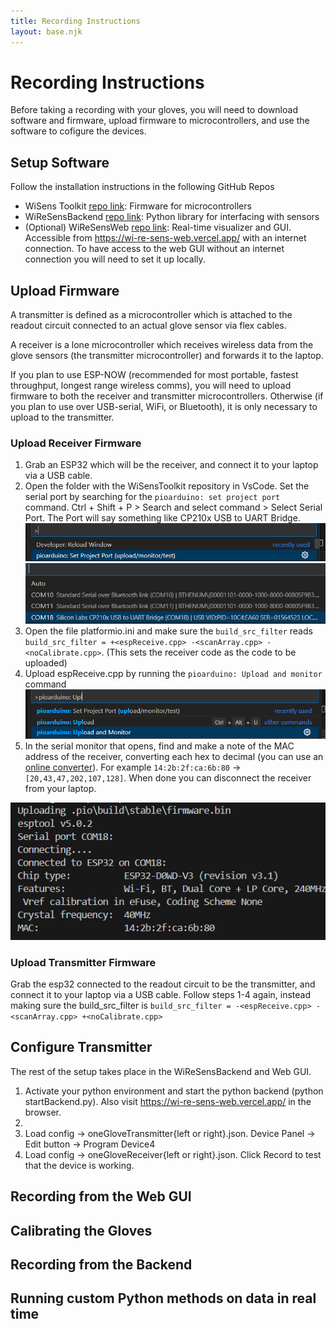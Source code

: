 ```yaml
---
title: Recording Instructions
layout: base.njk
---
```


# Recording Instructions

Before taking a recording with your gloves, you will need to download software and firmware, upload firmware to microcontrollers, and use the software to cofigure the devices.

## Setup Software

Follow the installation instructions in the following GitHub Repos

- WiSens Toolkit [repo link](https://github.com/devinmur29/WiSensToolkit/tree/main): Firmware for microcontrollers
- WiReSensBackend [repo link](https://github.com/devinmur29/WiReSensBackend): Python library for interfacing with sensors
- (Optional) WiReSensWeb [repo link](https://github.com/devinmur29/WiReSensWeb): Real-time visualizer and GUI. Accessible from https://wi-re-sens-web.vercel.app/ with an internet connection. To have access to the web GUI without an internet connection you will need to set it up locally. 


## Upload Firmware

A transmitter is defined as a microcontroller which is attached to the readout circuit connected to an actual glove sensor via flex cables.

A receiver is a lone microcontroller which receives wireless data from the glove sensors (the transmitter microcontroller) and forwards it to the laptop.

If you plan to use ESP-NOW (recommended for most portable, fastest throughput, longest range wireless comms), you will need to upload firmware to both the receiver and transmitter microcontrollers. Otherwise (if you plan to use over USB-serial, WiFi, or Bluetooth), it is only necessary to upload to the transmitter.

### Upload Receiver Firmware

1. Grab an ESP32 which will be the receiver, and connect it to your laptop via a USB cable. 
2. Open the folder with the WiSensToolkit repository in VsCode. Set the serial port by searching for the `pioarduino: set project port` command.  Ctrl + Shift + P > Search and select command > Select Serial Port. The Port will say something like CP210x USB to UART Bridge. 
![select port 1](assets/setport1.png)
![select port 2](assets/setport2.png)
3. Open the file platformio.ini and make sure the `build_src_filter` reads `build_src_filter = +<espReceive.cpp> -<scanArray.cpp> -<noCalibrate.cpp>`. (This sets the receiver code as the code to be uploaded)
4.  Upload espReceive.cpp by running the `pioarduino: Upload and monitor` command
![upload](assets/uploadFirmware.png)
5. In the serial monitor that opens, find and make a note of the MAC address of the receiver, converting each hex to decimal (you can use an [online converter](https://www.rapidtables.com/convert/number/hex-to-decimal.html)). For example `14:2b:2f:ca:6b:80` -> `[20,43,47,202,107,128]`. When done you can disconnect the receiver from your laptop. 

![mac](assets/macAddress.png)


### Upload Transmitter Firmware

Grab the esp32 connected to the readout circuit to be the transmitter, and connect it to your laptop via a USB cable. Follow steps 1-4 again, instead making sure the build_src_filter is `build_src_filter = -<espReceive.cpp> -<scanArray.cpp> +<noCalibrate.cpp>`

## Configure Transmitter

The rest of the setup takes place in the WiReSensBackend and Web GUI.

1. Activate your python environment and start the python backend (python startBackend.py). Also visit https://wi-re-sens-web.vercel.app/ in the browser.
2.
3. Load config → oneGloveTransmitter{left or right}.json. Device Panel → Edit button → Program Device4
4. Load config → oneGloveReceiver{left or right}.json.  Click Record to test that the device is working.

## Recording from the Web GUI

## Calibrating the Gloves

## Recording from the Backend

## Running custom Python methods on data in real time



